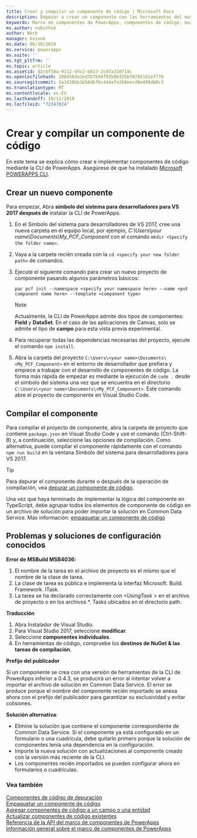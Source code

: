```yaml
---
title: Crear y compilar un componente de código | Microsoft Docs
description: Empezar a crear un componente con las herramientas del marco de componentes de PowerApps
keywords: Marco de componentes de PowerApps, componentes de código, marco de componentes
ms.author: nabuthuk
author: Nkrb
manager: kvivek
ms.date: 06/20/2019
ms.service: powerapps
ms.suite: ''
ms.tgt_pltfrm: ''
ms.topic: article
ms.assetid: d2cbf58a-9112-45c2-b823-2c07a310714c
ms.openlocfilehash: 286458da2ed7b7b94f92b86355bf8785161ef778
ms.sourcegitcommit: 2a3430bb1b56dbf6c444afe2b8eecd0e499db0c3
ms.translationtype: MT
ms.contentlocale: es-ES
ms.lasthandoff: 10/12/2019
ms.locfileid: "72347024"
---
```

# <a name="create-and-build-a-code-component"></a>Crear y compilar un componente de código

En este tema se explica cómo crear e implementar componentes de código mediante la CLI de PowerApps. Asegúrese de que ha instalado [Microsoft POWERAPPS CLI](https://aka.ms/PowerAppsCLI).

## <a name="create-a-new-component"></a>Crear un nuevo componente

Para empezar, Abra **símbolo del sistema para desarrolladores para VS 2017 después de** instalar la CLI de PowerApps.

1. En el Símbolo del sistema para desarrolladores de VS 2017, cree una nueva carpeta en el equipo local, por ejemplo, *C:\Users\your name\Documents\My_PCF_Component* con el comando `mkdir <Specify the folder name>`.
2. Vaya a la carpeta recién creada con la `cd <specify your new folder path>` de comandos.
3. Ejecute el siguiente comando para crear un nuevo proyecto de componente pasando algunos parámetros básicos:

    `pac pcf init --namespace <specify your namespace here> --name <put component name here> --template <component type>`
 
   > [!NOTE]
   > Actualmente, la CLI de PowerApps admite dos tipos de componentes: **Field** y **DataSet**.  En el caso de las aplicaciones de Canvas, solo se admite el tipo de **campo** para esta vista previa experimental.

4. Para recuperar todas las dependencias necesarias del proyecto, ejecute el comando `npm install`.
5. Abra la carpeta del proyecto `C:\Users\<your name>\Documents\<My_PCF_Component>` en el entorno de desarrollador que prefiera y empiece a trabajar con el desarrollo de componentes de código. La forma más rápida de empezar es mediante la ejecución de `code .` desde el símbolo del sistema una vez que se encuentra en el directorio `C:\Users\<your name>\Documents\<My_PCF_Component>`. Este comando abre el proyecto de componente en Visual Studio Code.

## <a name="build-your-component"></a>Compilar el componente

Para compilar el proyecto de componente, abra la carpeta de proyecto que contiene `package.json` en Visual Studio Code y use el comando (Ctrl-Shift-B) y, a continuación, seleccione las opciones de compilación. Como alternativa, puede compilar el componente rápidamente con el comando `npm run build` en la ventana Símbolo del sistema para desarrolladores para VS 2017.

> [!TIP]
> Para depurar el componente durante o después de la operación de compilación, vea [depurar un componente de código](debugging-custom-controls.md).

Una vez que haya terminado de implementar la lógica del componente en TypeScript, debe agrupar todos los elementos de componente de código en un archivo de solución para poder importar la solución en Common Data Service. Más información: [empaquetar un componente de código](import-custom-controls.md)

## <a name="known-configuration-issues-and-workarounds"></a>Problemas y soluciones de configuración conocidos

**Error de MSBuild MSB4036:**

1. El nombre de la tarea en el archivo de proyecto es el mismo que el nombre de la clase de tarea.
2. La clase de tarea es pública e implementa la interfaz Microsoft. Build. Framework. ITask.
3. La tarea se ha declarado correctamente con *\<UsingTask >* en el archivo de proyecto o en los archivos *. Tasks ubicados en el directorio path.

**Traducción**

1. Abra Instalador de Visual Studio. 
1. Para Visual Studio 2017, seleccione **modificar**. 
1. Seleccione **componentes individuales**.
1. En herramientas de código, compruebe los **destinos de NuGet & las tareas de compilación**.

**Prefijo del publicador**

Si un componente se crea con una versión de herramientas de la CLI de PowerApps inferior a 0.4.3, se producirá un error al intentar volver a importar el archivo de solución en Common Data Service. El error se produce porque el nombre del componente recién importado se anexa ahora con el prefijo del publicador para garantizar su exclusividad y evitar colisiones.

**Solución alternativa**:

- Elimine la solución que contiene el componente correspondiente de Common Data Service. Si el componente ya está configurado en un formulario o una cuadrícula, debe quitarlo primero porque la solución de componentes tenía una dependencia en la configuración.  
- Importe la nueva solución con actualizaciones al componente creado con la versión más reciente de la CLI.
- Los componentes recién importados se pueden configurar ahora en formularios o cuadrículas.  


<!--2. When the components are created with the publisher prefix in mixed or upper case using the new CLI tooling version, it throws an error while importing the solution. This happens because the updated tooling version (0.4.3 and newer) now enforces the platform standard for lower case publisher prefix.

   **Workaround**:

    Update the solution and customizations to ensure that the associated prefix is modified to lower case and import the new solution into Common Data Service.-->


### <a name="see-also"></a>Vea también

[Componentes de código de depuración](debugging-custom-controls.md)<br/>
[Empaquetar un componente de código](import-custom-controls.md)<br/>
[Agregar componentes de código a un campo o una entidad](add-custom-controls-to-a-field-or-entity.md)<br/>
[Actualizar componentes de código existentes](updating-existing-controls.md)<br/>
[Referencia de la API del marco de componentes de PowerApps](reference/index.md)<br/>
[Información general sobre el marco de componentes de PowerApps](overview.md)
